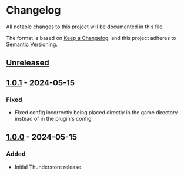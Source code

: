 # Changelog

All notable changes to this project will be documented in this file.

The format is based on [Keep a Changelog](https://keepachangelog.com/en/1.1.0/),
and this project adheres to [Semantic Versioning](https://semver.org/spec/v2.0.0.html).

## [Unreleased]

## [1.0.1] - 2024-05-15

### Fixed

- Fixed config incorrectly being placed directly in the game directory instead of in the plugin's config

## [1.0.0] - 2024-05-15

### Added

- Initial Thunderstore release.

[unreleased]: https://github.com/SGG-Modding/DemonDaemon/compare/1.0.1...HEAD
[1.0.1]: https://github.com/SGG-Modding/DemonDaemon/compare/1.0.0...1.0.1
[1.0.0]: https://github.com/SGG-Modding/DemonDaemon/compare/8e5c63e18b6e26218aea36d9d28e7ec0dfa66025...1.0.0
